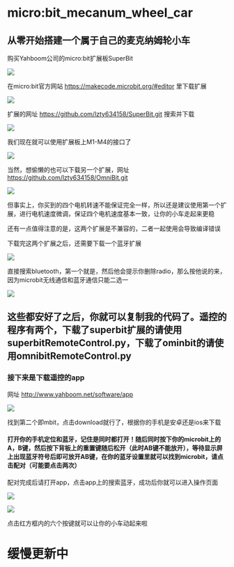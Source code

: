 # micro:bit_mecanum_wheel_car
## 从零开始搭建一个属于自己的麦克纳姆轮小车

购买Yahboom公司的micro:bit扩展板SuperBit

![](images/1.jpg)

在micro:bit官方网站 https://makecode.microbit.org/#editor 里下载扩展

![](images/2.jpg)

扩展的网址 https://github.com/lzty634158/SuperBit.git 搜索并下载

![](images/3.jpg)

我们现在就可以使用扩展板上M1-M4的接口了

![](images/4.jpg)

当然，想偷懒的也可以下载另一个扩展，网址 https://github.com/lzty634158/OmniBit.git

![](images/5.jpg)

但事实上，你买到的四个电机转速不能保证完全一样，所以还是建议使用第一个扩展，进行电机速度微调，保证四个电机速度基本一致，让你的小车走起来更稳

还有一点值得注意的是，这两个扩展是不兼容的，二者一起使用会导致编译错误

下载完这两个扩展之后，还需要下载一个蓝牙扩展

![](images/6.jpg)

直接搜索bluetooth，第一个就是，然后他会提示你删除radio，那么按他说的来，因为microbit无线通信和蓝牙通信只能二选一

![](images/7.jpg)

## 这些都安好了之后，你就可以复制我的代码了。遥控的程序有两个，下载了superbit扩展的请使用superbitRemoteControl.py，下载了ominbit的请使用omnibitRemoteControl.py

### 接下来是下载遥控的app

网址 http://www.yahboom.net/software/app

![](images/8.jpg)

找到第二个即mbit，点击download就行了，根据你的手机是安卓还是ios来下载

#### 打开你的手机定位和蓝牙，记住是同时都打开！随后同时按下你的microbit上的A，B键，然后按下背板上的重置键随后松开（此时AB键不能放开），等待显示屏上出现蓝牙符号后即可放开AB键，在你的蓝牙设置里就可以找到microbit，请点击配对（可能要点击两次）

配对完成后请打开app，点击app上的搜索蓝牙，成功后你就可以进入操作页面

![](images/9.jpg)

![](images/10.jpg)

点击红方框内的六个按键就可以让你的小车动起来啦

# 缓慢更新中

